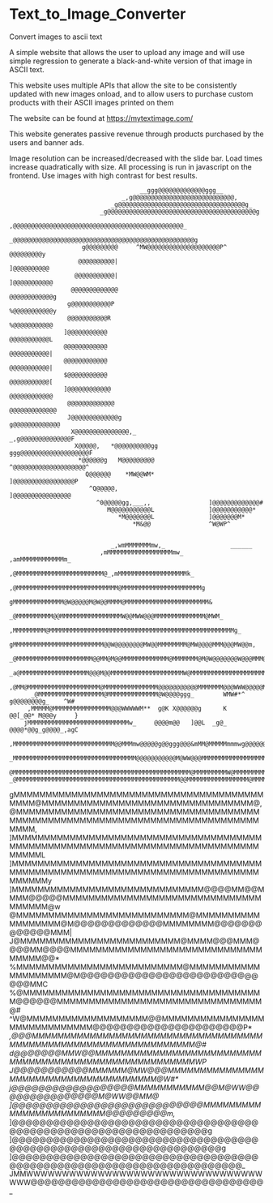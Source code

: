 # Text_to_Image_Converter
Convert images to ascii text

A simple website that allows the user to upload any image and will use simple regression to generate 
a black-and-white version of that image in ASCII text.

This website uses multiple APIs that allow the site to be consistently updated with new images onload, 
and to allow users to purchase custom products with their ASCII images printed on them

The website can be found at https://mytextimage.com/ 

This website generates passive revenue through products purchased by the users and banner ads.

Image resolution can be increased/decreased with the slide bar. 
Load times increase quadratically with size. 
All processing is run in javascript on the frontend. 
Use images with high contrast for best results.



                                        __ggg@@@@@@@@@@@@@ggg__                                             
                                   _,g@@@@@@@@@@@@@@@@@@@@@@@@@@@@,                                         
                                _g@@@@@@@@@@@@@@@@@@@@@@@@@@@@@@@@@@@g_                                     
                             _g@@@@@@@@@@@@@@@@@@@@@@@@@@@@@@@@@@@@@@@@@g                                   
                           ,@@@@@@@@@@@@@@@@@@@@@@@@@@@@@@@@@@@@@@@@@@@@@@@_                                
                         _@@@@@@@@@@@@@@@@@@@@@@@@@@@@@@@@@@@@@@@@@@@@@@@@@@g                               
                        g@@@@@@@@@     ^MW@@@@@@@@@@@@@@@@@@@@P^     @@@@@@@@@y                             
                       @@@@@@@@@@|                                   ]@@@@@@@@@@                            
                      @@@@@@@@@@@|                                   ]@@@@@@@@@@@                           
                     @@@@@@@@@@@@@                                   @@@@@@@@@@@@g                          
                    g@@@@@@@@@@@P                                     %@@@@@@@@@@@y                         
                    @@@@@@@@@@@R                                       %@@@@@@@@@@@                         
                   ]@@@@@@@@@@@                                         @@@@@@@@@@@L                        
                   @@@@@@@@@@@@                                         @@@@@@@@@@@|                        
                   @@@@@@@@@@@@                                         @@@@@@@@@@@|                        
                   $@@@@@@@@@@@                                         @@@@@@@@@@@[                        
                   ]@@@@@@@@@@@@                                       @@@@@@@@@@@@                         
                    @@@@@@@@@@@@@                                     @@@@@@@@@@@@@                         
                    J@@@@@@@@@@@@@g                                 g@@@@@@@@@@@@@                          
                     X@@@@@@@@@@@@@@@,_                         _,g@@@@@@@@@@@@@@F                          
                      X@@@@@,   *@@@@@@@@@@gg             ggg@@@@@@@@@@@@@@@@@@@F                           
                       *@@@@@@g   M@@@@@@@@@              ^@@@@@@@@@@@@@@@@@@@@^                            
                         Q@@@@@@    *MW@@WM*               ]@@@@@@@@@@@@@@@@@P                              
                          ^Q@@@@@,                         ]@@@@@@@@@@@@@@@@                                
                            ^0@@@@@gg,___,,                ]@@@@@@@@@@@@@#                                  
                               M@@@@@@@@@@@L               ]@@@@@@@@@@@*                                    
                                  *M@@@@@@@L               ]@@@@@@@M*                                       
                                      *M&@@                ^W@WP^                                           
                                                                                                            

                                _,wmMMMMMMMmw,_                  ______                         
                             ,mMMMMMMMMMMMMMMMMMMmw_      ,amMMMMMMMMMMMMm_                     
                          ,@MMMMMMMMMMMMMMMMMMMMMMMM@_,mMMMMMMMMMMMMMMMMMMMk_                   
                        ,@MMMMMMMMMMMMMMMMMMMMMMMMMMMM@MMMMMMMMMMMMMMMMMMMMMMg                  
                       gMMMMMMMMMMMMMM@W@@@@@M@W@@MMMM@MMMMMMMMMMMMMMMMMMMMMMM&                 
                     _@MMMMMMMMMM@@MMMMMMMMMMMMMMMMMW@@MWW@@@MMMMMMMMMMMMMM@MWM_                
                    ,MMMMMMMMM@MMMMMMMMMMMMMMMMMMMMMMMMMMMMMMMMMMMMMMMMMMMMMMMMMMMg_            
                   gMMMMMMMMMMMMMMMMMMMMMMMMM@@W@@@@@@@@MW@@MMMMMMMM@MW@@@@MMM@@@MW@@m,         
                 _@MMMMMMMMMMMMMMMMMMMMM@@MM@M@@MMMMMMMMMMMMM@MMMMMMM@M@W@@@@@@@W@@@MMM@,       
              _a@MMMMMMMMMMMMMMMMMMM@@@M@@MMMMMMMMMMMMMMMMMMMMW@MMMMMMMMMMMMMMMMMMMMMMMMWg      
            ,@MM@MMMMMMMMMMMMMMMMMMMM@MMMMMMMMMMMMMMM@@@@@@@@@@@MMMMMMM@@@WWW@@@@@MWWW@@MMMg    
          _@MMMMMMMMMMMMMMMMMM@MMMMMMMMMMMMMM@W@@@@ggg_        WMW#*^     g@@@@@@@@g_    ^W#    
         ,MMMMM@MMMMMMMMMMMMMMMM@@@WWWWWM**  g@K X@@@@@@g      K         @@[_@@* M@@@y     }    
        jMMMMMMMMMMMMMMMMMMMMMMMMMMMMw_     @@@@m@@   ]@@L  _g@_        @@@@*@@g_g@@@@_,agC     
       ,MMMMMMMMMMMMMMMMMMMMMMMMMMMM@@MMMmw@@@@@g@@ggg@@@&mMM@MMMMMmmmwg@@@@@@@@@@MMMMMW*       
      _MMMMMMMMMMMMMMMMMMMMMMMMMMMMMMMMMM@@@@@@@@@@@M@WW@@@MMMMMMMMMMMMMMMMMMMMMMMMMMW          
      @MMMMMMMMMMMMMMMMMMMMMMMMMMMMMMMMMMMMMMMMMMMMMMMMM@MMMMMMMMMW@MMMMMMMMMM@MWW*^            
    _@MMMMMMMMMMMMMMMMMMMMMMMMMMMMMMMMMMMMMMMMMMMMM@@MMMMMMMMMMMMMMMMM@MMMMMMMMMg               
   gMMMMMMMMMMMMMMMMMMMMMMMMMMMMMMMMMMMMMMMMMMM@MMMMMMMMMMMMMMMMMMMMMMMMMMMMMMMMM@,             
  @MMMMMMMMMMMMMMMMMMMMMMMMMMMMMMMMMMMMMMMMMMMMMMMMMMMMMMMMMMMMMMMMMMMMMMMMMMMMMMMMM,           
 ]MMMMMMMMMMMMMMMMMMMMMMMMMMMMMMMMMMMMMMMMMMMMMMMMMMMMMMMMMMMMMMMMMMMMMMMMMMMMMMMMMMML          
 ]MMMMMMMMMMMMMMMMMMMMMMMMMMMMMMMMMMMMMMMMMMMMMMMMMMMMMMMMMMMMMMMMMMMMMMMMMMMMMMMMMMMMy         
 ]MMMMMMMMMMMMMMMMMMMMMMMMMMMMMM@@@@MM@@MMMM@@@@@MMMMMMMMMMMMMMMMMMMMMMMMMMMMMMMMMMMMM@w        
  @MMMMMMMMMMMMMMMMMMMMMMMMMMM@MMMMMMMMMMMMMMMMMM@M@@@@@@@@@@@@@MMMMMMMM@@@@@@@@@@@@@MMM|
  J@MMMMMMMMMMMMMMMMMMMMMMMMM@MMMM@@@MMM@@@@MM@@@@MMMMMMMMMMMMMMMMMMMMMMMMMMMMMMMMMMM@@*        
   %MMMMMMMMMMMMMMMMMMMMMMMMMM@MMMMMMMMMMMMMMMMMMMM@M@@@@@@@@@@@@@@@@@@@@@@@@@@@@@MMC           
    %@MMMMMMMMMMMMMMMMMMMMMMMMMMMMMMMMMMMMMM@@@@@@MMMMMMMMMMMMMMMMMMMMMMMMMMMMMMMM@#            
     ^W@MMMMMMMMMMMMMMMMMMM@@MMMMMMMMMMMMMMMMMMMMMMMMMMMMM@@@@@@@@@@@@@@@@@@@@@@P*              
      _,@@@MMMMMMMMMMMMMMMMMMMMMMMMMMMMMMMMMMMMMMMMMMMMMMMMMMMMMMMMMMMMMMMMM@#                  
     d@@@@@@@MMW@@MMMMMMMMMMMMMMMMMMMMMMMMMMMMMMMMMMMMMMMMMMMMMMMMMMMMMMMWP                     
     J@@@@@@@@@@@MMMMMM@MW@@@MMMMMMMMMMMMMMMMMMMMMMMMMMMMMMMMMMMMMM@W#*                         
     j@@@@@@@@@@@@@@@@@@MMMMMMMMMMM@@M@WW@@@@@@@@@@@@@@@M@WW@@MM@                               
     ]@@@@@@@@@@@@@@@@@@@@@@@@@@@@MMMMMMMMMMMMMMMMMMMMMMMM@@@@@@@@@m,_                          
     ]@@@@@@@@@@@@@@@@@@@@@@@@@@@@@@@@@@@@@@@@@@@@@@@@@@@@@@@@@@@@@@@@@g                        
     ]@@@@@@@@@@@@@@@@@@@@@@@@@@@@@@@@@@@@@@@@@@@@@@@@@@@@@@@@@@@@@@@@@@@g                      
     ]@@@@@@@@@@@@@@@@@@@@@@@@@@@@@@@@@@@@@@@@@@@@@@@@@@@@@@@@@@@@@@@@@@@@@@_                   
     JMMWWWWWWWWWWWWWWWWWWWWWWWWWWWWWWWWWWWW@@@@@@@@@@@@@@@@@@@@@@@@@@@@@@@@@@_                 
                                                                                              


